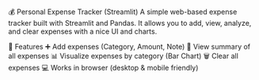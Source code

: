 💰 Personal Expense Tracker (Streamlit)
A simple web-based expense tracker built with Streamlit and Pandas.
It allows you to add, view, analyze, and clear expenses with a nice UI and charts.

🚀 Features
➕ Add expenses (Category, Amount, Note)
📄 View summary of all expenses
📊 Visualize expenses by category (Bar Chart)
🗑 Clear all expenses
💻 Works in browser (desktop & mobile friendly)

